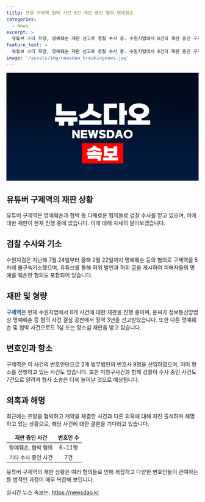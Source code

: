 ```yaml
---
title: 쯔양 구제역 협박 사건 8건 재판 중인 협박·명예훼손
categories:
  - News
excerpt: >
  유튜브 스타 쯔양, 명예훼손 재판 선고로 경찰 수사 중. 수원지법에서 8건의 재판 중인 구제역, 허위 발언과 명예훼손 등 혐의. 지난달 3년 징역형 선고 받은 구제역, 수원지법에서 1심 또는 항소심 재판 중. 수사 중인 사건도 7건으로 더 늘어날 전망. 협박 등 혐의로 벌금형, 약식명령 및 정식재판 청구 중. A씨에게 문자로 협박한 혐의도 있는 것으로 확인됨.
feature_text: >
  유튜브 스타 쯔양, 명예훼손 재판 선고로 경찰 수사 중. 수원지법에서 8건의 재판 중인 구제역, 허위 발언과 명예훼손 등 혐의. 지난달 3년 징역형 선고 받은 구제역, 수원지법에서 1심 또는 항소심 재판 중. 수사 중인 사건도 7건으로 더 늘어날 전망. 협박 등 혐의로 벌금형, 약식명령 및 정식재판 청구 중. A씨에게 문자로 협박한 혐의도 있는 것으로 확인됨.
image: '/assets/img/newsdao_breakingnews.jpg'
---
```


<p><img src="/assets/img/newsdao_breakingnews.jpg" alt="firstkoreanews 속보" /></p>

<h2 data-ke-size="size26">유튜버 구제역의 재판 상황</h2>

<p data-ke-size="size16">유튜버 구제역은 명예훼손과 협박 등 다채로운 혐의들로 검찰 수사를 받고 있으며, 이에 대한 재판이 현재 진행 중에 있습니다. 이에 대해 자세히 알아보겠습니다.</p>

<h2 data-ke-size="size24">검찰 수사와 기소</h2>

<p data-ke-size="size16">수원지검은 지난해 7월 24일부터 올해 2월 22일까지 명예훼손 등의 혐의로 구제역을 5차례 불구속기소했으며, 유튜브를 통해 허위 발언과 허위 글을 게시하여 피해자들의 명예를 훼손한 혐의도 포함되어 있습니다.</p>

<h2 data-ke-size="size24">재판 및 형량</h2>

<p data-ke-size="size16"><b><span style="color: #1a5490;">구제역</span></b>은 현재 수원지법에서 8개 사건에 대한 재판을 진행 중이며, 윤씨가 정보통신망법상 명예훼손 등 혐의 사건 결심 공판에서 징역 3년을 선고받았습니다. 또한 다른 명예훼손 및 협박 사건으로도 1심 또는 항소심 재판을 받고 있습니다.</p>

<h2 data-ke-size="size24">변호인과 항소</h2>

<p data-ke-size="size16">구제역은 이 사건의 변호인단으로 2개 법무법인의 변호사 9명을 선임하였으며, 이미 항소를 진행하고 있는 사건도 있습니다. 또한 미청구사건과 함께 검찰이 수사 중인 사건도 7건으로 알려져 형사 소송은 더욱 늘어날 것으로 예상됩니다.</p>

<h2 data-ke-size="size24">의혹과 해명</h2>

<p data-ke-size="size16">최근에는 쯔양을 협박하고 계약을 체결한 사건과 다른 의혹에 대해 자진 출석하며 해명하고 있는 상황으로, 해당 사건에 대한 결론을 기다리고 있습니다.</p>

<table>
<thead>
<tr>
<td style="text-align: center; height: 17px;"><b>재판 중인 사건</b></td>
<td style="text-align: center; height: 17px;"><b>변호인 수</b></td>
</tr>
</thead>
<tbody>
<tr>
<td style="text-align: center; height: 17px;">명예훼손, 협박 혐의</td>
<td style="text-align: center; height: 17px;">6~11명</td>
</tr>
<tr>
<td style="text-align: center; height: 17px;">기타 수사 중인 사건</td>
<td style="text-align: center; height: 17px;">7건</td>
</tr>
</tbody>
</table>

<p data-ke-size="size16">유튜버 구제역의 재판 상황은 여러 혐의들로 인해 복잡하고 다양한 변호인들이 관여하는 등 법적인 과정이 매우 복잡해 보입니다.</p>
실시간 뉴스 속보는, <a href="https://newsdao.kr" rel="dofollow">https://newsdao.kr</a>


